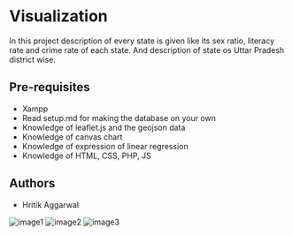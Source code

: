 # Visualization

In this project description of every state is given like its sex ratio, literacy rate and crime rate of each state. And description of state os Uttar Pradesh district wise.

## Pre-requisites

* Xampp
* Read setup.md for making the database on your own
* Knowledge of leaflet.js and the geojson data
* Knowledge of canvas chart
* Knowledge of expression of linear regression
* Knowledge of HTML, CSS, PHP, JS

## Authors
* Hritik Aggarwal

![image1](https://github.com/jindalraghav98/visualization/blob/master/Images/WhatsApp%20Image%202018-11-17%20at%2000.20.24.jpeg?raw=true)
![image2](https://github.com/jindalraghav98/visualization/blob/master/Images/WhatsApp%20Image%202018-11-17%20at%2000.20.25.jpeg?raw=true)
![image3](https://github.com/jindalraghav98/visualization/blob/master/Images/WhatsApp%20Image%202018-11-17%20at%2000.20.26.jpeg?raw=true)
